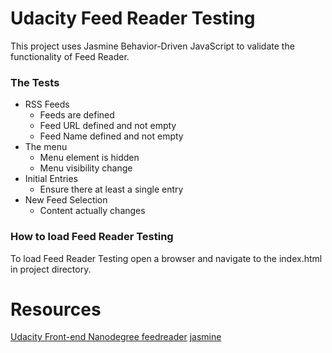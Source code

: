 
# Udacity Feed Reader Testing
This project uses Jasmine Behavior-Driven JavaScript to validate the functionality of Feed Reader.

### The Tests
- RSS Feeds
    - Feeds are defined
    - Feed URL defined and not empty
    - Feed Name defined and not empty
- The menu
    - Menu element is hidden
    - Menu visibility change
- Initial Entries
    - Ensure there at least a single entry
- New Feed Selection
    - Content actually changes

### How to load Feed Reader Testing
To load Feed Reader Testing open a browser and navigate to the index.html in project directory.

# Resources
[Udacity Front-end Nanodegree feedreader](https://github.com/udacity/frontend-nanodegree-feedreader)
[jasmine](https://jasmine.github.io/api/3.0/matchers.html)
